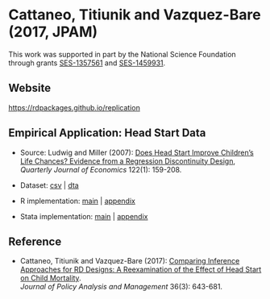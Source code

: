 # Cattaneo, Titiunik and Vazquez-Bare (2017, JPAM)

This work was supported in part by the National Science Foundation through grants [SES-1357561](https://www.nsf.gov/awardsearch/showAward?AWD_ID=1357561) and [SES-1459931](https://www.nsf.gov/awardsearch/showAward?AWD_ID=1459931).

## Website

https://rdpackages.github.io/replication

## Empirical Application: Head Start Data

- Source: Ludwig and Miller (2007): [Does Head Start Improve Children’s Life Chances? Evidence from a Regression Discontinuity Design](https://doi.org/10.1162/qjec.122.1.159), _Quarterly Journal of Economics_ 122(1): 159-208.

- Dataset: [csv](headstart.csv) | [dta](headstart.dta)

- R implementation: [main](CTV_2017_JPAM.R) | [appendix](CTV_2017_JPAM_Appendix.R)

- Stata implementation: [main](CTV_2017_JPAM.do) | [appendix](CTV_2017_JPAM_Appendix.do)

## Reference

- Cattaneo, Titiunik and Vazquez-Bare (2017): [Comparing Inference Approaches for RD Designs: A Reexamination of the Effect of Head Start on Child Mortality](https://rdpackages.github.io/references/Cattaneo-Titiunik-VazquezBare_2017_JPAM.pdf).<br>
_Journal of Policy Analysis and Management_ 36(3): 643-681.

<br><br>
